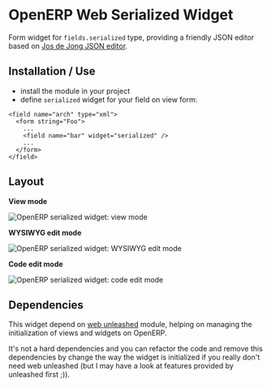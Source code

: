 OpenERP Web Serialized Widget
=============================

Form widget for `fields.serialized` type, providing a friendly JSON editor based on
[Jos de Jong JSON editor](https://github.com/josdejong/jsoneditor).


## Installation / Use

- install the module in your project
- define `serialized` widget for your field on view form:

```
<field name="arch" type="xml">
  <form string="Foo">
    ...
    <field name="bar" widget="serialized" />
    ...
  </form>
</field>
```

## Layout

**View mode**

![OpenERP serialized widget: view mode](https://raw.github.com/trobz/openerp-widget-serialized/master/doc/widget_serialized_view.png "View mode")

**WYSIWYG edit mode**

![OpenERP serialized widget: WYSIWYG edit mode](https://raw.github.com/trobz/openerp-widget-serialized/master/doc/widget_serialized_edit_wysiwyg.png "WYSIWYG edit mode")


**Code edit mode**

![OpenERP serialized widget: code edit mode](https://raw.github.com/trobz/openerp-widget-serialized/master/doc/widget_serialized_code.png "Code edit mode")


## Dependencies

This widget depend on [web unleashed](https://github.com/trobz/openerp-web-unleashed) module, helping on managing
the initialization of views and widgets on OpenERP.

It's not a hard dependencies and you can refactor the code and remove this dependencies by change the way the widget is
initialized if you really don't need web unleashed (but I may have a look at features provided by unleashed first ;)).
